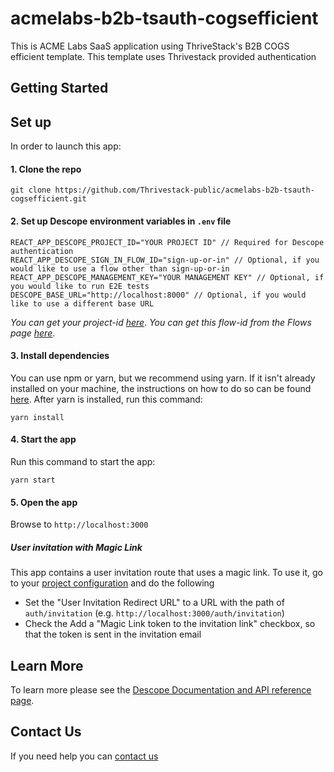 # acmelabs-b2b-tsauth-cogsefficient
This is ACME Labs SaaS application using ThriveStack's B2B COGS efficient template. This template uses Thrivestack provided authentication

## Getting Started

## Set up
In order to launch this app:

#### 1. Clone the repo 
```
git clone https://github.com/Thrivestack-public/acmelabs-b2b-tsauth-cogsefficient.git
```

#### 2. Set up Descope environment variables in `.env` file
```
REACT_APP_DESCOPE_PROJECT_ID="YOUR PROJECT ID" // Required for Descope authentication
REACT_APP_DESCOPE_SIGN_IN_FLOW_ID="sign-up-or-in" // Optional, if you would like to use a flow other than sign-up-or-in
REACT_APP_DESCOPE_MANAGEMENT_KEY="YOUR MANAGEMENT KEY" // Optional, if you would like to run E2E tests
DESCOPE_BASE_URL="http://localhost:8000" // Optional, if you would like to use a different base URL
```
_You can get your project-id [here](https://app.descope.com/settings/project)_.
_You can get this flow-id from the Flows page [here](https://app.descope.com/flows)_.


#### 3. Install dependencies 

You can use npm or yarn, but we recommend using yarn. If it isn't already installed on your machine, the instructions on how to do so can be found [here](https://classic.yarnpkg.com/lang/en/docs/install/). After yarn is installed, run this command:
```
yarn install
```

#### 4. Start the app

Run this command to start the app:

```
yarn start
```

#### 5. Open the app
Browse to `http://localhost:3000`


##### User invitation with Magic Link
This app contains a user invitation route that uses a magic link.
To use it, go to your [project configuration](https://app.descope.com/settings/project) and do the following
 - Set the "User Invitation Redirect URL" to a URL with the path of `auth/invitation` (e.g. `http://localhost:3000/auth/invitation`)
 - Check the Add a "Magic Link token to the invitation link" checkbox, so that the token is sent in the invitation email

## Learn More
To learn more please see the [Descope Documentation and API reference page](https://docs.descope.com/).

## Contact Us
If you need help you can [contact us](https://docs.descope.com/support/)
